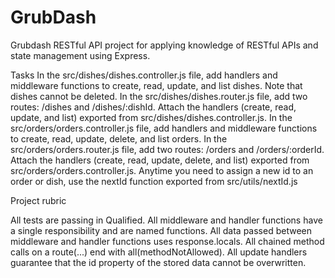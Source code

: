 # GrubDash

Grubdash RESTful API project for applying knowledge of RESTful APIs and state management using Express.


Tasks
In the src/dishes/dishes.controller.js file, add handlers and middleware functions to create, read, update, and list dishes. Note that dishes cannot be deleted.
In the src/dishes/dishes.router.js file, add two routes: /dishes and /dishes/:dishId. Attach the handlers (create, read, update, and list) exported from src/dishes/dishes.controller.js.
In the src/orders/orders.controller.js file, add handlers and middleware functions to create, read, update, delete, and list orders.
In the src/orders/orders.router.js file, add two routes: /orders and /orders/:orderId. Attach the handlers (create, read, update, delete, and list) exported from src/orders/orders.controller.js.
Anytime you need to assign a new id to an order or dish, use the nextId function exported from src/utils/nextId.js

Project rubric

All tests are passing in Qualified.
All middleware and handler functions have a single responsibility and are named functions.
All data passed between middleware and handler functions uses response.locals.
All chained method calls on a route(...) end with all(methodNotAllowed).
All update handlers guarantee that the id property of the stored data cannot be overwritten.
